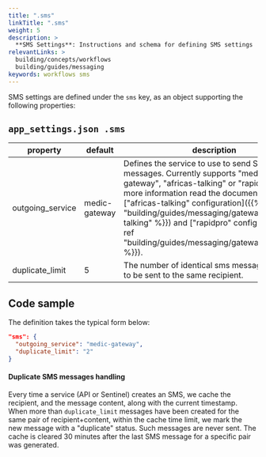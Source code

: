```yaml
---
title: ".sms"
linkTitle: ".sms"
weight: 5
description: >
  **SMS Settings**: Instructions and schema for defining SMS settings
relevantLinks: >
  building/concepts/workflows
  building/guides/messaging
keywords: workflows sms
---
```


SMS settings are defined under the `sms` key, as an object supporting the following properties:
## `app_settings.json .sms`
| property         | default       | description                                                                                                                                                                              |
|------------------|---------------|------------------------------------------------------------------------------------------------------------------------------------------------------------------------------------------|
| outgoing_service | medic-gateway | Defines the service to use to send SMS messages. Currently supports "medic-gateway", "africas-talking" or "rapidpro". For more information read the documentation on ["africas-talking" configuration]({{% ref "building/guides/messaging/gateways/africas-talking" %}}) and ["rapidpro" configuration]({{% ref "building/guides/messaging/gateways/rapidpro" %}}). |
| duplicate_limit  | 5             | The number of identical sms message allowed to be sent to the same recipient.

## Code sample

The definition takes the typical form below:

```json
"sms": {
  "outgoing_service": "medic-gateway",
  "duplicate_limit": "2"
}
```

#### Duplicate SMS messages handling

Every time a service (API or Sentinel) creates an SMS, we cache the recipient, and the message content, along with the current timestamp.
When more than `duplicate_limit` messages have been created for the same pair of recipient+content, within the cache time limit, we mark the new message with a "duplicate" status. Such messages are never sent.
The cache is cleared 30 minutes after the last SMS message for a specific pair was generated.
